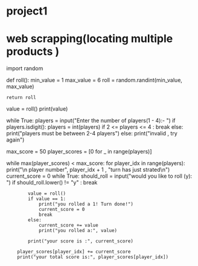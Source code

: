 # project1
# web scrapping(locating multiple products )

import random

def roll():
    min_value = 1
    max_value = 6
    roll = random.randint(min_value, max_value)

    return roll

value = roll()
print(value)

while True:
    players = input("Enter the number of players(1 - 4):-  ")
    if players.isdigit():
        players = int(players)
        if 2 <= players <= 4 :
            break
        else:
            print("players must be between 2-4 players")
    else:
        print("invalid , try again")

max_score = 50 
player_scores = [0 for _ in range(players)]

while max(player_scores) < max_score:
    for player_idx in range(players):
        print("\n player number", player_idx + 1 , "turn has just strated\n")
        current_score = 0
        while True:
            should_roll = input("would you like to roll (y): ")
            if should_roll.lower() != "y" :
             break

            value = roll()
            if value == 1:
                print("you rolled a 1! Turn done!")
                current_score = 0 
                break
            else:
                current_score += value
                print("you rolled a:", value)

            print("your score is :", current_score)

        player_scores[player_idx] += current_score
        print("your total score is:", player_scores[player_idx])

